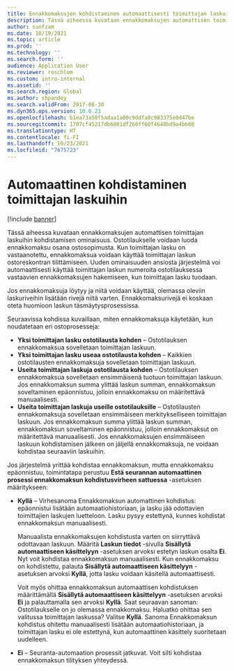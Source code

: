 ```yaml
---
title: Ennakkomaksujen kohdistaminen automaattisesti toimittajan laskuihin
description: Tässä aiheessa kuvataan ennakkomaksujen automattisen toimittajan laskuihin kohdistamisen ominaisuus.
author: sunfzam
ms.date: 10/19/2021
ms.topic: article
ms.prod: ''
ms.technology: ''
ms.search.form: ''
audience: Application User
ms.reviewer: roschlom
ms.custom: intro-internal
ms.assetid: ''
ms.search.region: Global
ms.author: shpandey
ms.search.validFrom: 2017-08-30
ms.dyn365.ops.version: 10.0.23
ms.openlocfilehash: b1ea73a50f5adaa1a00c9ddfa8c983375e0d47be
ms.sourcegitcommit: 1707cf45217db6801df260ff60f4648bd9a4bb68
ms.translationtype: HT
ms.contentlocale: fi-FI
ms.lasthandoff: 10/23/2021
ms.locfileid: "7675723"
---
```

# <a name="automatically-apply-to-vendor-invoices"></a>Automaattinen kohdistaminen toimittajan laskuihin

[!include [banner](../includes/banner.md)]

Tässä aiheessa kuvataan ennakkomaksujen automattisen toimittajan laskuihin kohdistamisen ominaisuus. Ostotilaukselle voidaan luoda ennakkomaksu osana ostosopimusta. Kun toimittajan lasku on vastaanotettu, ennakkomaksua voidaan käyttää toimittajan laskun ostoreskontran tilittämiseen. Uuden ominaisuuden ansiosta järjestelmä voi automaattisesti käyttää toimittajan laskun numeroita ostotilauksessa vastaavien ennakkomaksujen hakemiseen, kun toimittajan lasku tuodaan.

Jos ennakkomaksuja löytyy ja niitä voidaan käyttää, olemassa oleviin laskuriveihin lisätään rivejä niitä varten. Ennakkomaksurivejä ei koskaan oteta huomioon laskun täsmäytysprosessissa.

Seuraavissa kohdissa kuvaillaan, miten ennakkomaksuja käytetään, kun noudatetaan eri ostoprosesseja:

- **Yksi toimittajan lasku ostotilausta kohden** – Ostotilauksen ennakkomaksua sovelletaan toimittajan laskuun.
- **Yksi toimittajan lasku useaa ostotilausta kohden** – Kaikkien ostotilausten ennakkomaksuja sovelletaan toimittajan laskuun.
- **Useita toimittajan laskuja ostotilausta kohden** – Ostotilauksen ennakkomaksua sovelletaan ensimmäisenä tuotuun toimittajan laskuun. Jos ennakkomaksun summa ylittää laskun summan, ennakkomaksun soveltaminen epäonnistuu, jolloin ennakkomaksu on määritettävä manuaalisesti.
- **Useita toimittajan laskuja useille ostotilauksille** – Ostotilausten ennakkomaksuja sovelletaan ensimmäiseen merkitykselliseen toimittajan laskuun. Jos ennakkomaksun summa ylittää laskun summan, ennakkomaksun soveltaminen epäonnistuu, jolloin ennakkomaksut on määritettävä manuaalisesti. Jos ennakkomaksujen ensimmäiseen laskuun kohdistamisen jälkeen on jäljellä ennakkomaksuja, ne voidaan kohdistaa seuraaviin laskuihin.

Jos järjestelmä yrittää kohdistaa ennakkomaksun, mutta ennakkomaksu epäonnistuu, toimintatapa perustuu **Estä seurannan automaattinen prosessi ennakkomaksun kohdistusvirheen sattuessa** -asetuksen määritykseen:

- **Kyllä** – Virhesanoma Ennakkomaksun automattinen kohdistus: epäonnistui lisätään automaatiohistoriaan, ja lasku jää odottavien toimittajien laskujen luetteloon. Lasku pysyy estettynä, kunnes kohdistat ennakkomaksun manuaalisesti.

    Manuaalista ennakkomaksujen kohdistusta varten on siirryttävä odottavaan laskuun. Määritä **Laskun tiedot** -sivulla **Sisällytä automaattiseen käsittelyyn** -asetuksen arvoksi estetyn laskun osalta **Ei**. Nyt voit kohdistaa ennakkomaksun manuaalisesti. Kun ennakkomaksu on kohdistettu, palauta **Sisällytä automaattiseen käsittelyyn** -asetuksen arvoksi **Kyllä**, jotta lasku voidaan käsitellä automaattisesti.

    Voit myös ohittaa ennakkomaksun automaattisen kohdistuksen määrittämällä **Sisällytä automaattiseen käsittelyyn** -asetuksen arvoksi **Ei** ja palauttamalla sen arvoksi **Kyllä**. Saat seuraavan sanoman: Ostotilaukselle on jo olemassa ennakkomaksu. Haluatko ohittaa sen valitussa toimittajan laskussa? Valitse **Kyllä**. Sanoma Ennakkomaksun kohdistus ohitettu manuaalisesti lisätään automaatiohistoriaan, ja toimittajan lasku ei ole estettynä, kun automaattinen käsittely suoritetaan uudelleen.

- **Ei** – Seuranta-automaation prosessit jatkuvat. Voit silti kohdistaa ennakkomaksun tilityksen yhteydessä.
